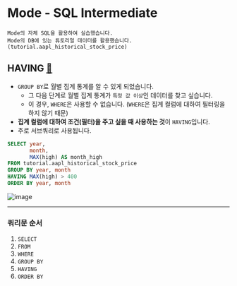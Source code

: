 # Mode - SQL Intermediate
```
Mode의 자체 SQL을 활용하여 실습했습니다.
Mode의 DB에 있는 튜토리얼 데이터를 활용했습니다. (tutorial.aapl_historical_stock_price)
```

## HAVING [🔗](https://mode.com/sql-tutorial/sql-having/)
- `GROUP BY`로 월별 집계 통계를 알 수 있게 되었습니다. 
  - 그 다음 단계로 월별 집계 통계가 `특정 값 이상`인 데이터를 찾고 싶습니다. 
  - 이 경우, `WHERE`은 사용할 수 없습니다. (`WHERE`은 집계 컬럼에 대하여 필터링을 하지 않기 때문)
- **집계 컬럼에 대하여 조건(필터)을 주고 싶을 때 사용하는 것**이 `HAVING`입니다.
- 주로 서브쿼리로 사용됩니다.

```SQL
SELECT year,
       month,
       MAX(high) AS month_high
FROM tutorial.aapl_historical_stock_price
GROUP BY year, month
HAVING MAX(high) > 400
ORDER BY year, month
```
![image](https://user-images.githubusercontent.com/74661937/149051246-ee3e4497-494a-4a64-a548-cc7263b1d919.png)



---
### 쿼리문 순서
1. `SELECT`
2. `FROM`
3. `WHERE`
4. `GROUP BY`
5. `HAVING`
6. `ORDER BY`
